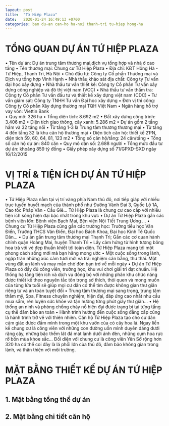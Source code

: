 ```yaml
---
layout: post
title:  "Tứ Hiệp Plaza"
date:   2020-01-24 16:49:13 +0700
categories: ban du-an can-ho ha-noi thanh-tri tu-hiep hong-ha
---
```


# TỔNG QUAN DỰ ÁN TỨ HIỆP PLAZA 
• Tên dự án: Dự án trung tâm thương mại,dịch vụ tổng hợp và nhà ở cao tầng 
• Tên thương mại: Chung cư Tứ Hiệp Plaza 
• Địa chỉ: KĐT Hồng Hà - Tứ Hiệp, Thanh Trì, Hà Nội 
• Chủ đầu tư: Công ty Cổ phần Thương mại và Dịch vụ tổng hợp Vinh Hạnh 
• Nhà thầu khảo sát địa chất: Công ty Tư vấn đại học xây dựng 
• Nhà thầu tư vấn thiết kế: Công ty Cổ phần Tư vấn xây dựng công nghiệp và đô thị việt nam (VCC) 
• Nhà thầu tư vấn thẩm tra: Công ty Cổ phần Tư vấn đầu tư và thiết kế xây dựng việt nam (CDC)
• Tư vấn giám sát: Công ty TNHH Tư vấn Đại học xây dựng 
• Đơn vị thi công: Công ty Cổ phần Xây dựng thương mại TQH Việt Nam 
• Ngân hàng hỗ trợ vay vốn: Viettin Bank  
• Quy mô: 326 ha 
• Tổng diện tích: 8.692 m2 
• Đất xây dựng công trình: 3.406 m2 
• Diện tích giao thông, cây xanh: 5.286 m2 
• Dự án gồm 2 tầng hầm và 32 tầng nổi 
• Từ tầng 1-3 là Trung tâm thương thương mại 
• Từ tầng 4 đến tầng 32 là khu căn hộ thương mại 
• Diện tích căn hộ: thiết kế 2ƤN, diện tích 59, 60, 64, 81, 123 m2 
• Tổng số căn hộ/tầng: 24 căn/tầng
• Tổng số căn hộ dự án: 840 căn 
• Quy mô dân số: 2.688 người 
• Tổng mức đầu tư dự án: khoảng 859 tỷ đồng 
• Giấy phép xây dựng số 71/GPXD-SXD ngày 16/12/2015
 
# VỊ TRÍ & TIỆN ÍCH DỰ ÁN TỨ HIỆP PLAZA 
• Tứ Hiệp Plaza nằm tại vị trí vàng phía Nam thủ đô, nơi tiếp giáp với nhiều trục tuyến huyết mạch của thành phố như Đường Vành Đai 3, Quốc Lộ 1A, Cao tốc Pháp Vân - Cầu Giẽ... Tứ Hiệp Plaza là chung cư cao cấp với nhiều tiện ích sống hiện đại bậc nhất trong khu vực
• Dự án Tứ Hiệp Plaza gần các bệnh viện lớn: Bệnh viện Bạch Mai, Bện viện Nội Tiết Trung Ương ... 
• Chung cư Tứ Hiệp Plaza cũng gần các trường học: Trường tiểu học Văn Điển, Trường THCS Văn Điển, Đại học Bách Khoa, Đại học Kinh Tế Quốc Dân...
• Dự án gần trung tâm thương mại Thanh Trì; Gần các cơ quan hành chính quận Hoàng Mai, huyện Thanh Trì 
• Lấy cảm hứng từ hình tượng bông hoa trà với vẻ đẹp thuần khiết tới toàn diện. Tứ Hiệp Plaza mang tới một phong cách sống mới mà bạn hằng mong ước 
• Một cuộc sống trong lành, ngập tràn những xúc cảm tươi mới và trải nghiệm cân bằng, thư thái. Một vùng đất an lành và may mắn chờ đón bạn trở về mỗi ngày
• Dự án Tứ Hiệp Plaza có đầy đủ công viên, trường học, khu vui chơi giải trí đạt chuẩn. Hệ thống hạ tầng tiện ích và dịch vụ đồng bộ với những phân khu chức năng được thiết kế theo nguyên tắc tôn trọng sở thích, thói quen và mong muốn của từng lứa tuổi sẽ giúp mọi cư dân có thể tìm được không gian thư giãn riêng tư và an toàn tuyệt đối
• Trung tâm thương mại sang trọng, trung tâm thẩm mỹ, Spa, Fitness chuyên nghiệm, hiện đại, đáp ứng cao nhất nhu cầu mua sắm, rèn luyện sức khỏe và tận hưởng từng phút giây thư giãn... 
• Hệ thống an ninh và phòng chống cháy nổ hiện đại được trang bị tại từng tầng cụ thể đảm bảo an toàn 
• Hành trình hướng đến cuộc sống đẳng cấp cũng là hành trình trở về với thiên nhiên. Căn hộ Tứ Hiệp Plaza tạo cho cư dân cảm giác được đắm mình trong một khu vườn của cỏ cây hoa lá. Ngay liền kề chung cư là công viên với những con đường uốn mình duyên dáng dưới rặng cây, những bậc thềm lát đá mát lạnh dưới ánh đèn, những cụm hoa rực rỡ bốn mùa khoe sắc... Đối diện với chung cư là công viên Yên Sở rộng hơn 320 ha có thể coi đây là lá phổi lớn của thủ đô, đảm bảo không gian trong lành, và thân thiện với môi trường.
 
# MẶT BẰNG THIẾT KẾ DỰ ÁN TỨ HIỆP PLAZA
 
## 1. Mặt bằng tổng thể dự án
## 2. Mặt bằng chi tiết căn hộ